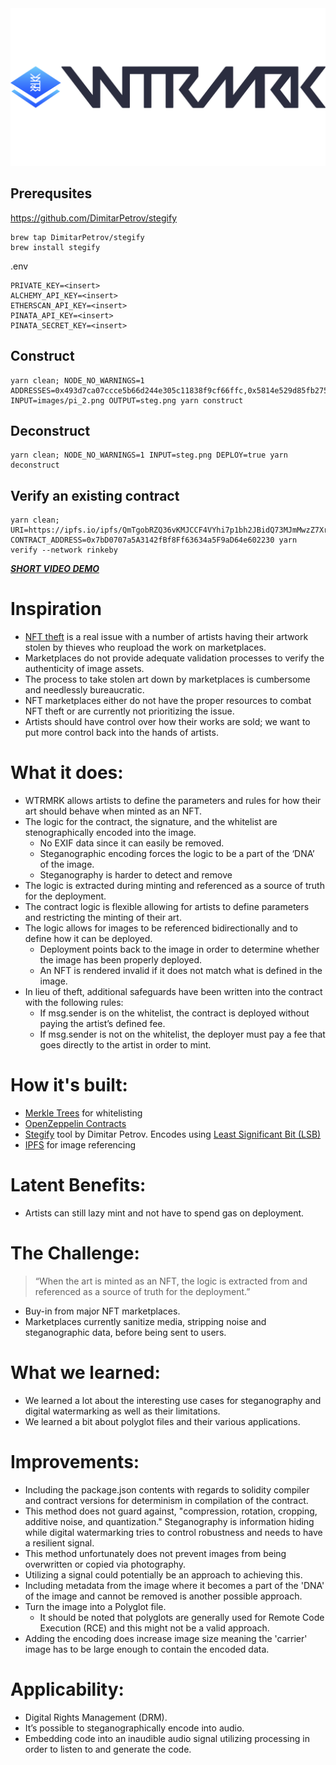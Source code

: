 <img src="https://raw.githubusercontent.com/ejwessel/wtrmrk/main/WTRMRK.png">

## Prerequsites
https://github.com/DimitarPetrov/stegify
```
brew tap DimitarPetrov/stegify
brew install stegify
```

.env
```
PRIVATE_KEY=<insert>
ALCHEMY_API_KEY=<insert>
ETHERSCAN_API_KEY=<insert>
PINATA_API_KEY=<insert>
PINATA_SECRET_KEY=<insert>
```
## Construct
```
yarn clean; NODE_NO_WARNINGS=1 ADDRESSES=0x493d7ca07ccce5b66d244e305c11838f9cf66ffc,0x5814e529d85fb2751d5df9a808ab12e06d1114a0,0xf39Fd6e51aad88F6F4ce6aB8827279cffFb92266 INPUT=images/pi_2.png OUTPUT=steg.png yarn construct
```
## Deconstruct
```
yarn clean; NODE_NO_WARNINGS=1 INPUT=steg.png DEPLOY=true yarn deconstruct
```
 ## Verify an existing contract
```
yarn clean; URI=https://ipfs.io/ipfs/QmTgobRZQ36vKMJCCF4VYhi7p1bh2JBidQ73MJmMwzZ7Xr CONTRACT_ADDRESS=0x7bD0707a5A3142fBf8Ff63634a5F9aD64e602230 yarn verify --network rinkeby
```

***[SHORT VIDEO DEMO](https://www.youtube.com/watch?v=ucK3RYQMlPE)***
# Inspiration
* [NFT theft](https://twitter.com/NFTtheft) is a real issue with a number of artists having their artwork stolen by thieves who reupload the work on marketplaces. 
* Marketplaces do not provide adequate validation processes to verify the authenticity of image assets. 
* The process to take stolen art down by marketplaces is cumbersome and needlessly bureaucratic.
* NFT marketplaces either do not have the proper resources to combat NFT theft or are currently not prioritizing the issue. 
* Artists should have control over how their works are sold; we want to put more control back into the hands of artists. 
# What it does:
* WTRMRK allows artists to define the parameters and rules for how their art should behave when minted as an NFT.
* The logic for the contract, the signature, and the whitelist are stenographically encoded into the image.
  * No EXIF data since it can easily be removed.
  * Steganographic encoding forces the logic to be a part of the ‘DNA’ of the image.
  * Steganography is harder to detect and remove
* The logic is extracted during minting and referenced as a source of truth for the deployment. 
* The contract logic is flexible allowing for artists to define parameters and restricting the minting of their art. 
* The logic allows for images to be referenced bidirectionally and to define how it can be deployed. 
  * Deployment points back to the image in order to determine whether the image has been properly deployed. 
  * An NFT is rendered invalid if it does not match what is defined in the image. 
* In lieu of theft, additional safeguards have been written into the contract with the following rules:
  * If msg.sender is on the whitelist, the contract is deployed without paying the artist’s defined fee.
  * If msg.sender is not on the whitelist, the deployer must pay a fee that goes directly to the artist in order to mint.

# How it's built:
* [Merkle Trees](https://en.wikipedia.org/wiki/Merkle_tree) for whitelisting
* [OpenZeppelin Contracts](https://openzeppelin.com/contracts/)
* [Stegify](https://github.com/DimitarPetrov/stegify) tool by Dimitar Petrov. Encodes using [Least Significant Bit (LSB)](https://en.wikipedia.org/wiki/Bit_numbering#Least_significant_bit_in_digital_steganography)
* [IPFS](https://ipfs.io/) for image referencing
# Latent Benefits:
* Artists can still lazy mint and not have to spend gas on deployment. 
# The Challenge:
> “When the art is minted as an NFT, the logic is extracted from and referenced as a source of truth for the deployment.”
* Buy-in from major NFT marketplaces. 
* Marketplaces currently sanitize media, stripping noise and steganographic data, before being sent to users. 
# What we learned:
* We learned a lot about the interesting use cases for steganography and digital watermarking as well as their limitations.
* We learned a bit about polyglot files and their various applications. 
# Improvements:
* Including the package.json contents with regards to solidity compiler and contract versions for determinism in compilation of the contract.
* This method does not guard against, "compression, rotation, cropping, additive noise, and quantization." Steganography is information hiding while digital watermarking tries to control robustness and needs to have a resilient signal.
* This method unfortunately does not prevent images from being overwritten or copied via photography. 
* Utilizing a signal could potentially be an approach to achieving this.
* Including metadata from the image where it becomes a part of the 'DNA' of the image and cannot be removed is another possible approach.
* Turn the image into a Polyglot file. 
  * It should be noted that polyglots are generally used for Remote Code Execution (RCE) and this might not be a valid approach.
* Adding the encoding does increase image size meaning the 'carrier' image has to be large enough to contain the encoded data.


# Applicability:
* Digital Rights Management (DRM).
* It’s possible to steganographically encode into audio.
* Embedding code into an inaudible audio signal utilizing processing in order to listen to and generate the code.
